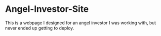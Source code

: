 # Angel-Investor-Site

This is a webpage I designed for an angel investor I was working with, but never ended up getting to deploy.
